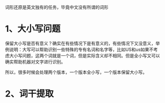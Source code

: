 词形还原是英文独有的任务，毕竟中文没有所谓的词形


# 1、大小写问题

保留大小写是否有意义？确实在有些情况下是有意义的，有些情况下又没意义，举例说明：大写可以帮助识别一些特殊的专有名词和名字等，比如US和us如果不考虑大小写问题，这两个词就是一个词，但是实际含义却不相同。但是全小写又可以确实帮助机器对文字进行识别。

所以，很多时候会处理两个版本，一个版本全小写，一个版本保留大小写。

# 2、词干提取